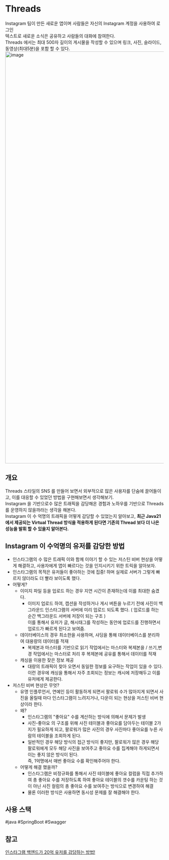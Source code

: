 # Threads
Instagram 팀이 만든 새로운 앱이며 사람들은 자신의 Instagram 계정을 사용하여 로그인
<br>텍스트로 새로운 소식은 공유하고 사람들의 대화에 참여한다.
<br>Threads 에서는 최대 500자 길이의 게시물을 작성할 수 있으며 링크, 사진, 슬라이드, 동영상(최대5분)을 포함 할 수 있다.
<img width="1308" alt="image" src="https://github.com/user-attachments/assets/933e88fa-7a7b-4aff-a2b2-4b331cdc6931">

## 개요
Threads 스타일의 SNS 를 만들어 보면서 외부적으로 많은 사용자를 단숨에 끌어들이고, 이를 대응할 수 있었던 방법을 구현해보면서 생각해보기.
<br>Instagram 을 기반으로수 많은 트래픽을 감당해온 경험과 노하우를 기반으로 Threads 를 운영하지 않을까라는 생각을 해본다.
<br>Instagram 이 수 억명의 트래픽을 어떻게 감당할 수 있었는지 알아보고, **최근 Java21 에서 제공되는 Virtual Thread 방식을 적용하게 된다면 기존의 Thread 보다 더 나은 성능을 발휘 할 수 있을지 알아본다.**

## Instagram 이 수억명의 유저를 감당한 방법
- 인스타그램의 수 많은 트래픽 이와 함께 이야기 할 수 있는 저스틴 비버 현상을 어떻게 해결하고, 사용자에게 앱이 빠르다는 것을 인지시키기 위한 트릭을 알아보자.
- 인스타그램의 목적은 유저들이 좋아하는 것에 집중! 하며 실제로 서버가 그렇게 빠르지 않더라도 더 빨라 보이도록 했다.
- 어떻게?
  - 이미지 파일 등을 업로드 하는 경우 지연 시간이 존재하는데 이를 최대한 숨겼다.
    - 이미지 업로드 하여, 캡션을 작성하거나 게시 버튼을 누르기 전에 사진이 백그라운드 인스타그램의 서버에 미리 업로드 되도록 했다. ( 업로드를 하는 순간 백그라운드 서버에 저장이 되는 구조 ) <br> 이를 통해서 유저가 글, 해시태그를 작성하는 동안에 업로드를 진행하면서 업로드가 빠르게 된다고 보여줌.
  - 데이터베이스의 경우 최소한을 사용하며, 샤딩을 통해 데이터베이스를 분리하여 대용량의 데이터를 적재
    - 복제본과 마스터를 기반으로 읽기 작업에서는 마스터와 복제본을 / 쓰기,변경 작업에서는 마스터로 처리 후 복제본에 공유를 통해서 데이터를 적재
  - 캐싱을 이용한 잦은 정보 제공
    - 대량의 트래픽이 찾아 오면서 동일한 정보를 요구하는 작업이 있을 수 있다. <br> 이런 경우에 캐싱을 통해서 자주 조회되는 정보는 캐시에 저장해두고 이를 유저에게 제공한다.  
- 저스틴 비버 현상은 무엇?
  - 유명 인플루언서, 연예인 등이 활동하게 되면서 팔로워 수가 많아지게 되면서 사진을 올릴때 마다 인스타그램이 느려지거나, 다운이 되는 현상을 저스틴 비버 현상이라 한다.
  - 왜?
    - 인스타그램의 "좋아요" 수를 계산하는 방식에 의해서 문제가 발생
    - 사진-좋아요 의 구조를 위해 사진 테이블과 좋아요를 담아두는 테이블 2가지가 필요하게 되고, 팔로워가 많은 사진의 경우 사진마다 좋아요를 누른 사람의 테이블을 조회하게 된다.
    - 일반적인 경우 해당 방식의 접근 방식이 좋지만, 팔로워가 많은 경우 해당 팔로워에게 모두 해당 사진을 보여주고 좋아요 수를 집계해야 하게되면서 이는 좋지 않은 방식이 된다. <br>즉, 1억명에서 매번 좋아요 수를 확인해주어야 한다.
  - 어떻게 해결 했을까?
    - 인스타그램은 비정규화를 통해서 사진 테이블에 좋아요 컬럼을 직접 추가하여 총 좋아요 수를 저장하도록 하여 좋아요 테이블의 갯수를 카운팅 하는 것이 아닌 사진 컬럼의 총 좋아요 수를 보여주는 방식으로 변경하여 해결
    - 물론 이러한 방식은 사용하면 동시성 문제를 잘 해결해야 한다.


## 사용 스택
#java #SpringBoot #Swagger


## 참고
[인스타그램 백엔드가 20억 유저를 감당하는 방법!](https://www.youtube.com/watch?v=V27XkmVPqYQ&t=14s)
